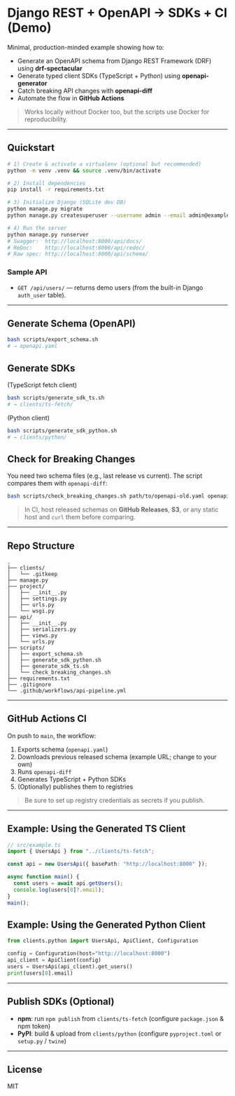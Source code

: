 
# Django REST + OpenAPI → SDKs + CI (Demo)

Minimal, production-minded example showing how to:

- Generate an OpenAPI schema from Django REST Framework (DRF) using **drf-spectacular**
- Generate typed client SDKs (TypeScript + Python) using **openapi-generator**
- Catch breaking API changes with **openapi-diff**
- Automate the flow in **GitHub Actions**

> Works locally without Docker too, but the scripts use Docker for reproducibility.

---

## Quickstart

```bash
# 1) Create & activate a virtualenv (optional but recommended)
python -m venv .venv && source .venv/bin/activate

# 2) Install dependencies
pip install -r requirements.txt

# 3) Initialize Django (SQLite dev DB)
python manage.py migrate
python manage.py createsuperuser --username admin --email admin@example.com

# 4) Run the server
python manage.py runserver
# Swagger:  http://localhost:8000/api/docs/
# ReDoc:    http://localhost:8000/api/redoc/
# Raw spec: http://localhost:8000/api/schema/
```

### Sample API
- `GET /api/users/` — returns demo users (from the built-in Django `auth_user` table).

---

## Generate Schema (OpenAPI)

```bash
bash scripts/export_schema.sh
# → openapi.yaml
```

## Generate SDKs

(TypeScript fetch client)
```bash
bash scripts/generate_sdk_ts.sh
# → clients/ts-fetch/
```

(Python client)
```bash
bash scripts/generate_sdk_python.sh
# → clients/python/
```

## Check for Breaking Changes

You need two schema files (e.g., last release vs current). The script compares them with `openapi-diff`:

```bash
bash scripts/check_breaking_changes.sh path/to/openapi-old.yaml openapi.yaml
```

> In CI, host released schemas on **GitHub Releases**, **S3**, or any static host and `curl` them before comparing.

---

## Repo Structure

```
.
├── clients/
│   └── .gitkeep
├── manage.py
├── project/
│   ├── __init__.py
│   ├── settings.py
│   ├── urls.py
│   └── wsgi.py
├── api/
│   ├── __init__.py
│   ├── serializers.py
│   ├── views.py
│   └── urls.py
├── scripts/
│   ├── export_schema.sh
│   ├── generate_sdk_python.sh
│   ├── generate_sdk_ts.sh
│   └── check_breaking_changes.sh
├── requirements.txt
├── .gitignore
└── .github/workflows/api-pipeline.yml
```

---

## GitHub Actions CI

On push to `main`, the workflow:
1. Exports schema (`openapi.yaml`)
2. Downloads previous released schema (example URL; change to your own)
3. Runs `openapi-diff`
4. Generates TypeScript + Python SDKs
5. (Optionally) publishes them to registries

> Be sure to set up registry credentials as secrets if you publish.

---

## Example: Using the Generated TS Client

```ts
// src/example.ts
import { UsersApi } from "../clients/ts-fetch";

const api = new UsersApi({ basePath: "http://localhost:8000" });

async function main() {
  const users = await api.getUsers();
  console.log(users[0]?.email);
}
main();
```

## Example: Using the Generated Python Client

```py
from clients.python import UsersApi, ApiClient, Configuration

config = Configuration(host="http://localhost:8000")
api_client = ApiClient(config)
users = UsersApi(api_client).get_users()
print(users[0].email)
```

---

## Publish SDKs (Optional)

- **npm**: run `npm publish` from `clients/ts-fetch` (configure `package.json` & npm token)
- **PyPI**: build & upload from `clients/python` (configure `pyproject.toml` or `setup.py` / `twine`)

---

## License
MIT
